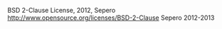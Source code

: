 BSD 2-Clause License, 2012, Sepero
http://www.opensource.org/licenses/BSD-2-Clause
Sepero 2012-2013  
